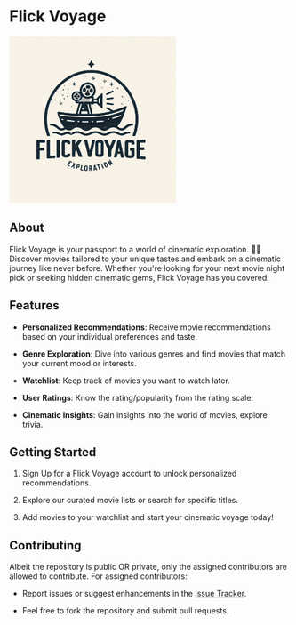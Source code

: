 # Flick Voyage

<img src = "https://github.com/imraklr/FlickVoyage/blob/main/logo.jpeg" width = 300px height = 300px />

## About

Flick Voyage is your passport to a world of cinematic exploration. 🎥✨ Discover movies tailored to your unique tastes and embark on a cinematic journey like never before. Whether you're looking for your next movie night pick or seeking hidden cinematic gems, Flick Voyage has you covered.

## Features

- **Personalized Recommendations**: Receive movie recommendations based on your individual preferences and taste.

- **Genre Exploration**: Dive into various genres and find movies that match your current mood or interests.

- **Watchlist**: Keep track of movies you want to watch later.

- **User Ratings**: Know the rating/popularity from the rating scale.

- **Cinematic Insights**: Gain insights into the world of movies, explore trivia.

## Getting Started

1. Sign Up for a Flick Voyage account to unlock personalized recommendations.

2. Explore our curated movie lists or search for specific titles.

3. Add movies to your watchlist and start your cinematic voyage today!

## Contributing

Albeit the repository is public OR private, only the assigned contributors are allowed to contribute. For assigned contributors:

- Report issues or suggest enhancements in the [Issue Tracker](https://github.com/imraklr/FlickVoyage/issues).

- Feel free to fork the repository and submit pull requests.
